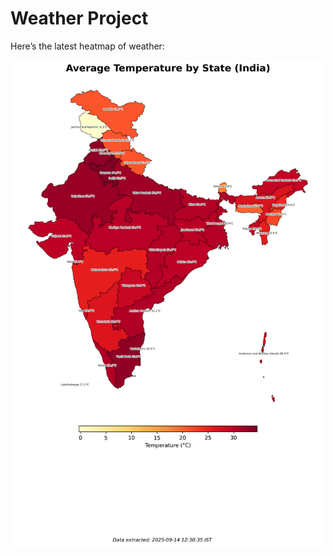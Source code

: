 # Weather Project

Here’s the latest heatmap of weather:

![India Heatmap](docs/assets/india_heatmap.png?v=C66815)

